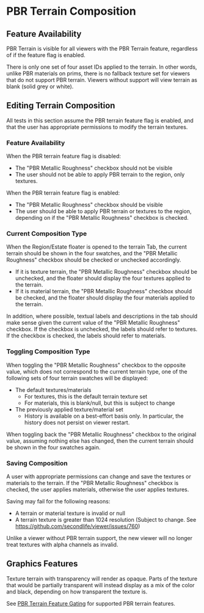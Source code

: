 # PBR Terrain Composition

## Feature Availability

PBR Terrain is visible for all viewers with the PBR Terrain feature, regardless of if the feature flag is enabled.

There is only one set of four asset IDs applied to the terrain. In other words, unlike PBR materials on prims, there is no fallback texture set for viewers that do not support PBR terrain. Viewers without support will view terrain as blank (solid grey or white).

## Editing Terrain Composition

All tests in this section assume the PBR terrain feature flag is enabled, and that the user has appropriate permissions to modify the terrain textures.

### Feature Availability

When the PBR terrain feature flag is disabled:

- The "PBR Metallic Roughness" checkbox should not be visible
- The user should not be able to apply PBR terrain to the region, only textures.

When the PBR terrain feature flag is enabled:

- The "PBR Metallic Roughness" checkbox should be visible
- The user should be able to apply PBR terrain or textures to the region, depending on if the "PBR Metallic Roughness" checkbox is checked.

### Current Composition Type

When the Region/Estate floater is opened to the terrain Tab, the current terrain should be shown in the four swatches, and the "PBR Metallic Roughness" checkbox should be checked or unchecked accordingly.

- If it is texture terrain, the "PBR Metallic Roughness" checkbox should be unchecked, and the floater should display the four textures applied to the terrain.
- If it is material terrain, the "PBR Metallic Roughness" checkbox should be checked, and the floater should display the four materials applied to the terrain.

In addition, where possible, textual labels and descriptions in the tab should make sense given the current value of the "PBR Metallic Roughness" checkbox. If the checkbox is unchecked, the labels should refer to textures. If the checkbox is checked, the labels should refer to materials.

### Toggling Composition Type

When toggling the "PBR Metallic Roughness" checkbox to the opposite value, which does not correspond to the current terrain type, one of the following sets of four terrain swatches will be displayed:

- The default textures/materials
    - For textures, this is the default terrain texture set
    - For materials, this is blank/null, but this is subject to change
- The previously applied texture/material set
    - History is available on a best-effort basis only. In particular, the history does not persist on viewer restart.

When toggling back the "PBR Metallic Roughness" checkbox to the original value, assuming nothing else has changed, then the current terrain should be shown in the four swatches again.

### Saving Composition

A user with appropriate permissions can change and save the textures or materials to the terrain. If the "PBR Metallic Roughness" checkbox is checked, the user applies materials, otherwise the user applies textures.

Saving may fail for the following reasons:

- A terrain or material texture is invalid or null
- A terrain texture is greater than 1024 resolution (Subject to change. See https://github.com/secondlife/viewer/issues/760)

Unlike a viewer without PBR terrain support, the new viewer will no longer treat textures with alpha channels as invalid.

## Graphics Features

Texture terrain with transparency will render as opaque. Parts of the texture that would be partially transparent will instead display as a mix of the color and black, depending on how transparent the texture is.

See [PBR Terrain Feature Gating](./pbr_terrain_feature_gating.md) for supported PBR terrain features.

